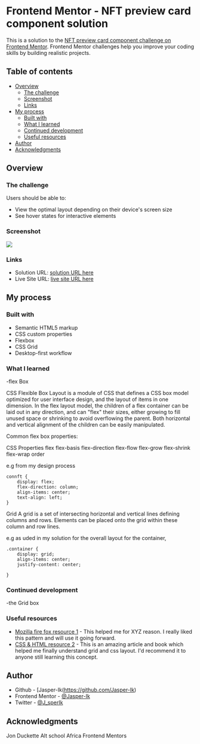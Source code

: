 # Frontend Mentor - NFT preview card component solution

This is a solution to the [NFT preview card component challenge on Frontend Mentor](https://www.frontendmentor.io/challenges/nft-preview-card-component-SbdUL_w0U). Frontend Mentor challenges help you improve your coding skills by building realistic projects. 

## Table of contents

- [Overview](#overview)
  - [The challenge](#the-challenge)
  - [Screenshot](#screenshot)
  - [Links](#links)
- [My process](#my-process)
  - [Built with](#built-with)
  - [What I learned](#what-i-learned)
  - [Continued development](#continued-development)
  - [Useful resources](#useful-resources)
- [Author](#author)
- [Acknowledgments](#acknowledgments)



## Overview

### The challenge

Users should be able to:

- View the optimal layout depending on their device's screen size
- See hover states for interactive elements

### Screenshot

![](./screenshot.jpg)


### Links

- Solution URL: [ solution URL here](https://github.com/Jasper-Ik/nftCard)
- Live Site URL: [ live site URL here](https://jasper-ik.github.io/nftCard/nft.html)

## My process

### Built with

- Semantic HTML5 markup
- CSS custom properties
- Flexbox
- CSS Grid
- Desktop-first workflow



### What I learned
 -flex Box

 CSS Flexible Box Layout is a module of CSS that defines a CSS box model optimized for user interface design, and the layout of items in one dimension. In the flex layout model, the children of a flex container can be laid out in any direction, and can "flex" their sizes, either growing to fill unused space or shrinking to avoid overflowing the parent. Both horizontal and vertical alignment of the children can be easily manipulated.

 Common flex box properties:

 CSS Properties
flex
flex-basis
flex-direction
flex-flow
flex-grow
flex-shrink
flex-wrap
order

e.g from my design process

```
connft {
    display: flex;
    flex-direction: column;
    align-items: center;
    text-align: left;
}
```

  Grid
A grid is a set of intersecting horizontal and vertical lines defining columns and rows. Elements can be placed onto the grid within these column and row lines.

e.g as uded in my solution for the overall layout for the container,

```
.container {
    display: grid;
    align-items: center;
    justify-content: center;
  
}
```



### Continued development

-the Grid box

### Useful resources

- [Mozilla fire fox resource 1](https://developer.mozilla.org/en-US/docs/Web/CSS/CSS_Grid_Layout/Basic_Concepts_of_Grid_Layout#grid_lines) - This helped me for XYZ reason. I really liked this pattern and will use it going forward.
- [CSS & HTML resource 2](https://www.amazon.com/HTML-CSS-Design-Build-Websites/dp/1118008189) - This is an amazing article and book which helped me finally understand grid and css layout. I'd recommend it to anyone still learning this concept.


## Author

- Github - [Jasper-Ik(https://github.com/Jasper-Ik)
- Frontend Mentor - [@Jasper-Ik](https://www.frontendmentor.io/profile/Jasper-Ik)
- Twitter - [@J_sperIk](https://www.twitter.com/J_sperIk)


## Acknowledgments

Jon Duckette
Alt school Africa
Frontend Mentors

